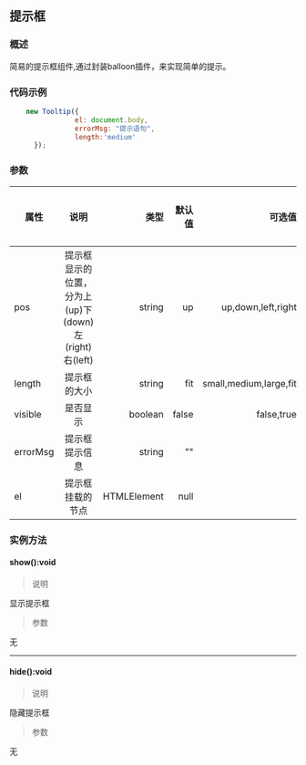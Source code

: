 ## 提示框
### 概述
简易的提示框组件,通过封装balloon插件，来实现简单的提示。
### 代码示例
```js
    new Tooltip({
                el: document.body,
                errorMsg: "提示语句",
                length:'medium'
      });
```

### 参数

| 属性      | 说明                                                  | 类型        | 默认值                    | 可选值                | 是否必传  |
| --------  |:-----------------------------------------------------:| -----------:|------------------------:  |--------------------:  |----------:|
| pos       | 提示框显示的位置，分为上(up)下(down)左(right)右(left) | string      |up                         |  up,down,left,right   |否         |
| length    | 提示框的大小                                          | string      |fit                        | small,medium,large,fit|否         |
| visible   | 是否显示                                              | boolean     |false                      |    false,true         |否         |
| errorMsg  | 提示框提示信息                                        |  string     |""                         |                       |是         |
| el        | 提示框挂载的节点                                      |  HTMLElement|null                       |                       |是         |

### 实例方法

#### show():void

> 说明

显示提示框

>  参数

无

---

#### hide():void

> 说明

隐藏提示框

> 参数

无

